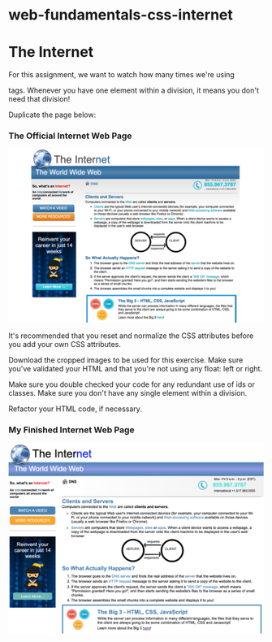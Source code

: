 # web-fundamentals-css-internet

# The Internet

For this assignment, we want to watch how many times we're using <div> tags. Whenever you have one element within a division, it means you don't need that division! 

Duplicate the page below:

### The Official Internet Web Page
![Image of finished Internet Web Page](./images/www-wordstream.png)

It's recommended that you reset and normalize the CSS attributes before you add your own CSS attributes.

Download the cropped images to be used for this exercise.
Make sure you've validated your HTML and that you're not using any float: left or right.

Make sure you double checked your code for any redundant use of ids or classes. Make sure you don't have any single element within a division. 

Refactor your HTML code, if necessary.

### My Finished Internet Web Page
![Image of My Finished Internet Web Page](./images/My-finished-web-site.png)
